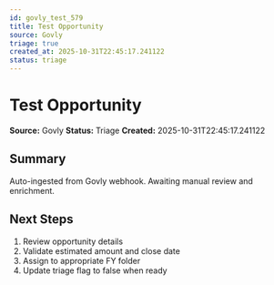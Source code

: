 ```yaml
---
id: govly_test_579
title: Test Opportunity
source: Govly
triage: true
created_at: 2025-10-31T22:45:17.241122
status: triage
---
```


# Test Opportunity

**Source:** Govly
**Status:** Triage
**Created:** 2025-10-31T22:45:17.241122

## Summary

Auto-ingested from Govly webhook. Awaiting manual review and enrichment.

## Next Steps

1. Review opportunity details
2. Validate estimated amount and close date
3. Assign to appropriate FY folder
4. Update triage flag to false when ready
